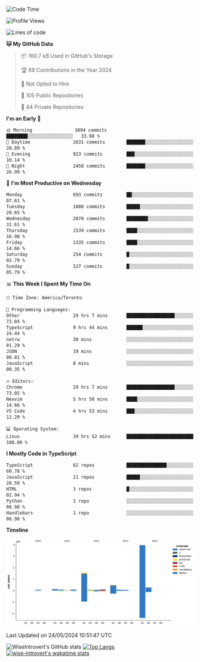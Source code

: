 <!--START_SECTION:waka-->
![Code Time](http://img.shields.io/badge/Code%20Time-1%2C609%20hrs-blue)

![Profile Views](http://img.shields.io/badge/Profile%20Views-40-blue)

![Lines of code](https://img.shields.io/badge/From%20Hello%20World%20I%27ve%20Written-7.0%20million%20lines%20of%20code-blue)

**🐱 My GitHub Data** 

> 📦 160.7 kB Used in GitHub's Storage 
 > 
> 🏆 68 Contributions in the Year 2024
 > 
> 🚫 Not Opted to Hire
 > 
> 📜 105 Public Repositories 
 > 
> 🔑 44 Private Repositories 
 > 
**I'm an Early 🐤** 

```text
🌞 Morning                3094 commits        ████████░░░░░░░░░░░░░░░░░   33.98 % 
🌆 Daytime                2631 commits        ███████░░░░░░░░░░░░░░░░░░   28.89 % 
🌃 Evening                923 commits         ███░░░░░░░░░░░░░░░░░░░░░░   10.14 % 
🌙 Night                  2458 commits        ███████░░░░░░░░░░░░░░░░░░   26.99 % 
```
📅 **I'm Most Productive on Wednesday** 

```text
Monday                   693 commits         ██░░░░░░░░░░░░░░░░░░░░░░░   07.61 % 
Tuesday                  1880 commits        █████░░░░░░░░░░░░░░░░░░░░   20.65 % 
Wednesday                2878 commits        ████████░░░░░░░░░░░░░░░░░   31.61 % 
Thursday                 1539 commits        ████░░░░░░░░░░░░░░░░░░░░░   16.90 % 
Friday                   1335 commits        ████░░░░░░░░░░░░░░░░░░░░░   14.66 % 
Saturday                 254 commits         █░░░░░░░░░░░░░░░░░░░░░░░░   02.79 % 
Sunday                   527 commits         █░░░░░░░░░░░░░░░░░░░░░░░░   05.79 % 
```


📊 **This Week I Spent My Time On** 

```text
🕑︎ Time Zone: America/Toronto

💬 Programming Languages: 
Other                    29 hrs 7 mins       ██████████████████░░░░░░░   73.04 % 
TypeScript               9 hrs 44 mins       ██████░░░░░░░░░░░░░░░░░░░   24.44 % 
netrw                    30 mins             ░░░░░░░░░░░░░░░░░░░░░░░░░   01.29 % 
JSON                     19 mins             ░░░░░░░░░░░░░░░░░░░░░░░░░   00.81 % 
JavaScript               8 mins              ░░░░░░░░░░░░░░░░░░░░░░░░░   00.35 % 

🔥 Editors: 
Chrome                   29 hrs 7 mins       ██████████████████░░░░░░░   73.05 % 
Neovim                   5 hrs 50 mins       ████░░░░░░░░░░░░░░░░░░░░░   14.66 % 
VS Code                  4 hrs 53 mins       ███░░░░░░░░░░░░░░░░░░░░░░   12.29 % 

💻 Operating System: 
Linux                    39 hrs 52 mins      █████████████████████████   100.00 % 
```

**I Mostly Code in TypeScript** 

```text
TypeScript               62 repos            ███████████████░░░░░░░░░░   60.78 % 
JavaScript               21 repos            █████░░░░░░░░░░░░░░░░░░░░   20.59 % 
HTML                     3 repos             █░░░░░░░░░░░░░░░░░░░░░░░░   02.94 % 
Python                   1 repo              ░░░░░░░░░░░░░░░░░░░░░░░░░   00.98 % 
Handlebars               1 repo              ░░░░░░░░░░░░░░░░░░░░░░░░░   00.98 % 
```



**Timeline**

![Lines of Code chart](https://raw.githubusercontent.com/wise-introvert/wise-introvert/master/assets/bar_graph.png)


 Last Updated on 24/05/2024 10:51:47 UTC
<!--END_SECTION:waka-->

![WiseIntrovert's GitHub stats](https://github-readme-stats.vercel.app/api?username=wise-introvert&count_private=true&show_icons=true)
[![Top Langs](https://github-readme-stats.vercel.app/api/top-langs/?username=wise-introvert&langs_count=10)](https://github.com/anuraghazra/github-readme-stats)
[![wise-introvert's wakatime stats](https://github-readme-stats.vercel.app/api/wakatime?username=wiseintrovert)](https://github.com/anuraghazra/github-readme-stats)
